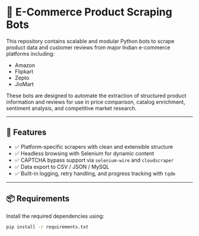 # 🛒 E-Commerce Product Scraping Bots

This repository contains scalable and modular Python bots to scrape product data and customer reviews from major Indian e-commerce platforms including:

- Amazon  
- Flipkart  
- Zepto  
- JioMart

These bots are designed to automate the extraction of structured product information and reviews for use in price comparison, catalog enrichment, sentiment analysis, and competitive market research.

---

## 🚀 Features

- ✅ Platform-specific scrapers with clean and extensible structure  
- ✅ Headless browsing with Selenium for dynamic content  
- ✅ CAPTCHA bypass support via `selenium-wire` and `cloudscraper`  
- ✅ Data export to CSV / JSON / MySQL  
- ✅ Built-in logging, retry handling, and progress tracking with `tqdm`

---

## 📦 Requirements

Install the required dependencies using:

```bash
pip install -r requirements.txt
